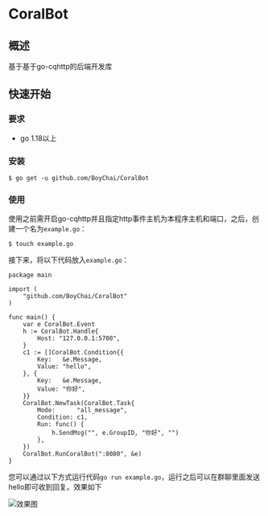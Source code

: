 # CoralBot

## 概述

基于基于go-cqhttp的后端开发库

## 快速开始

### 要求

- go 1.18以上

### 安装

```
$ go get -u github.com/BoyChai/CoralBot
```

### 使用

使用之前需开启go-cqhttp并且指定http事件主机为本程序主机和端口，之后，创建一个名为`example.go`：

```
$ touch example.go
```

接下来，将以下代码放入`example.go`：

```
package main

import (
	"github.com/BoyChai/CoralBot"
)

func main() {
	var e CoralBot.Event
	h := CoralBot.Handle{
		Host: "127.0.0.1:5700",
	}
	c1 := []CoralBot.Condition{{
		Key:   &e.Message,
		Value: "hello",
	}, {
		Key:   &e.Message,
		Value: "你好",
	}}
	CoralBot.NewTask(CoralBot.Task{
		Mode:      "all_message",
		Condition: c1,
		Run: func() {
			h.SendMsg("", e.GroupID, "你好", "")
		},
	})
	CoralBot.RunCoralBot(":8080", &e)
}
```

您可以通过以下方式运行代码`go run example.go`，运行之后可以在群聊里面发送hello即可收到回复。效果如下

![效果图](C:\Users\BoyChai\Pictures\QQ截图20220728154646.png)